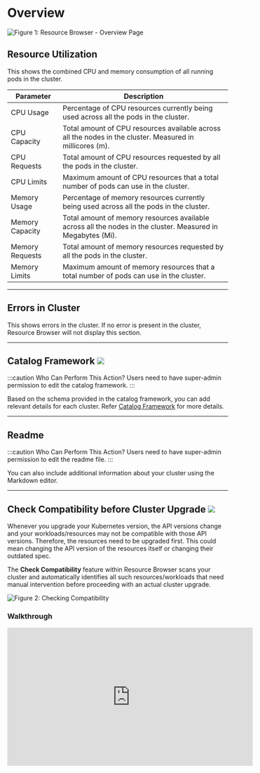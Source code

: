 # Overview

![Figure 1: Resource Browser - Overview Page](https://devtron-public-asset.s3.us-east-2.amazonaws.com/images/kubernetes-resource-browser/resource-browser-overview.jpg)

## Resource Utilization

This shows the combined CPU and memory consumption of all running pods in the cluster.

| Parameter       | Description                                                                                                 |
| --------------- | ------------------------------------------------------------------------------------------------------------|
| CPU Usage       | Percentage of CPU resources currently being used across all the pods in the cluster.                        |
| CPU Capacity   | Total amount of CPU resources available across all the nodes in the cluster. Measured in millicores (m).    |
| CPU Requests   | Total amount of CPU resources requested by all the pods in the cluster.                                     |
| CPU Limits      | Maximum amount of CPU resources that a total number of pods can use in the cluster.                        |
| Memory Usage   | Percentage of memory resources currently being used across all the pods in the cluster.                     |
| Memory Capacity | Total amount of memory resources available across all the nodes in the cluster. Measured in Megabytes (Mi). |
| Memory Requests | Total amount of memory resources requested by all the pods in the cluster.                                  |
| Memory Limits  | Maximum amount of memory resources that a total number of pods can use in the cluster.                       |

---

## Errors in Cluster

This shows errors in the cluster. If no error is present in the cluster, Resource Browser will not display this section.

---

## Catalog Framework <a href="https://devtron.ai/pricing"><img src="https://devtron-public-asset.s3.us-east-2.amazonaws.com/images/elements/EnterpriseTag.svg" className="enterprise-badge-img" /></a>

:::caution Who Can Perform This Action?
Users need to have super-admin permission to edit the catalog framework.
:::

Based on the schema provided in the catalog framework, you can add relevant details for each cluster. Refer [Catalog Framework](../global-configurations/catalog-framework.md) for more details. 

---

## Readme

:::caution Who Can Perform This Action?
Users need to have super-admin permission to edit the readme file.
:::

You can also include additional information about your cluster using the Markdown editor.

---

## Check Compatibility before Cluster Upgrade <a href="https://devtron.ai/pricing"><img src="https://devtron-public-asset.s3.us-east-2.amazonaws.com/images/elements/EnterpriseTag.svg" className="enterprise-badge-img" /></a>

Whenever you upgrade your Kubernetes version, the API versions change and your workloads/resources may not be compatible with those API versions. Therefore, the resources need to be upgraded first. This could mean changing the API version of the resources itself or changing their outdated spec.

The **Check Compatibility** feature within Resource Browser scans your cluster and automatically identifies all such resources/workloads that need manual intervention before proceeding with an actual cluster upgrade.

![Figure 2: Checking Compatibility](https://devtron-public-asset.s3.us-east-2.amazonaws.com/images/kubernetes-resource-browser/check-compatibility.jpg)

### Walkthrough

<div class="video-wrapper"><iframe width="560" height="315" src="https://www.youtube.com/embed/mJsTN1x1fr0" title="Check Compatibility before Cluster Upgrade" frameborder="0" allowfullscreen></iframe></div>